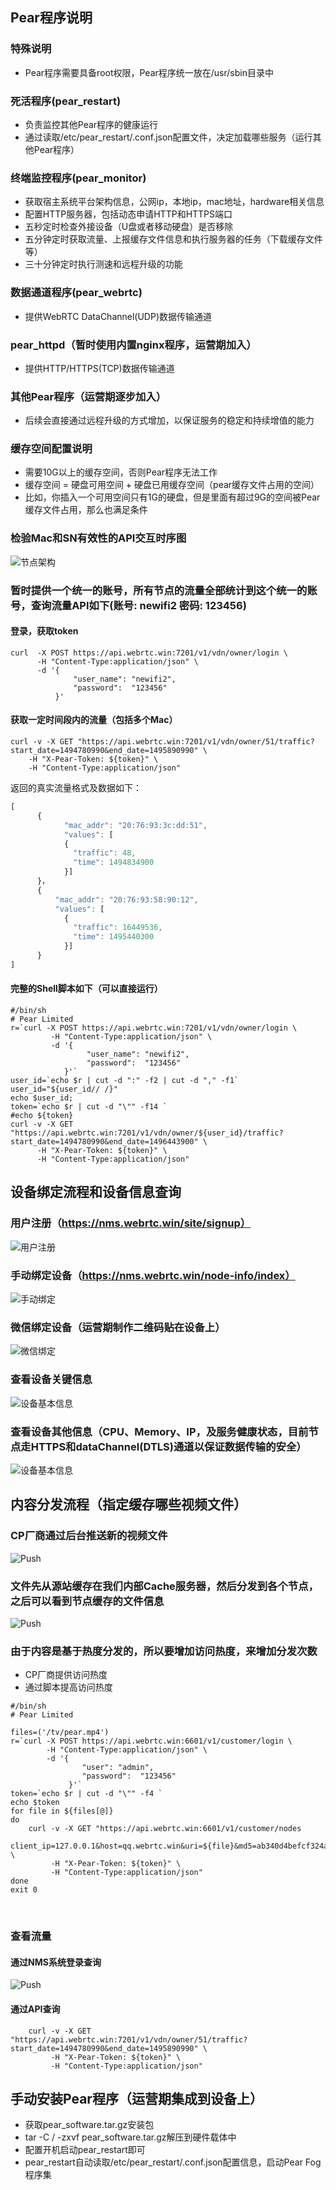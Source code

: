 ## Pear程序说明
### 特殊说明
- Pear程序需要具备root权限，Pear程序统一放在/usr/sbin目录中

### 死活程序(pear_restart)
- 负责监控其他Pear程序的健康运行
- 通过读取/etc/pear_restart/.conf.json配置文件，决定加载哪些服务（运行其他Pear程序）

### 终端监控程序(pear_monitor)
- 获取宿主系统平台架构信息，公网ip，本地ip，mac地址，hardware相关信息
- 配置HTTP服务器，包括动态申请HTTP和HTTPS端口
- 五秒定时检查外接设备（U盘或者移动硬盘）是否移除
- 五分钟定时获取流量、上报缓存文件信息和执行服务器的任务（下载缓存文件等）
- 三十分钟定时执行测速和远程升级的功能

### 数据通道程序(pear_webrtc) 
- 提供WebRTC DataChannel(UDP)数据传输通道 

### pear_httpd（暂时使用内置nginx程序，运营期加入）
- 提供HTTP/HTTPS(TCP)数据传输通道 

### 其他Pear程序（运营期逐步加入）
- 后续会直接通过远程升级的方式增加，以保证服务的稳定和持续增值的能力

### 缓存空间配置说明
- 需要10G以上的缓存空间，否则Pear程序无法工作
- 缓存空间 = 硬盘可用空间 + 硬盘已用缓存空间（pear缓存文件占用的空间）
- 比如，你插入一个可用空间只有1G的硬盘，但是里面有超过9G的空间被Pear缓存文件占用，那么也满足条件

### 检验Mac和SN有效性的API交互时序图
![节点架构](fig/api_sequence.png)

### 暂时提供一个统一的账号，所有节点的流量全部统计到这个统一的账号，查询流量API如下(账号: newifi2 密码: 123456)
#### 登录，获取token
```  shell
curl  -X POST https://api.webrtc.win:7201/v1/vdn/owner/login \
      -H "Content-Type:application/json" \
      -d '{
              "user_name": "newifi2",
              "password":  "123456"
          }'

```
#### 获取一定时间段内的流量（包括多个Mac）
``` shell
curl -v -X GET "https://api.webrtc.win:7201/v1/vdn/owner/51/traffic?start_date=1494780990&end_date=1495890990" \
    -H "X-Pear-Token: ${token}" \
    -H "Content-Type:application/json" 
```

返回的真实流量格式及数据如下：
``` js
[
      {
            "mac_addr": "20:76:93:3c:dd:51",
            "values": [
            {
              "traffic": 48,
              "time": 1494834900
            }]
      }，
      {
          "mac_addr": "20:76:93:58:90:12",
          "values": [
            {
              "traffic": 16449536,
              "time": 1495440300
            }]
      }
]
```

  
#### 完整的Shell脚本如下（可以直接运行）
``` shell
#/bin/sh
# Pear Limited
r=`curl -X POST https://api.webrtc.win:7201/v1/vdn/owner/login \
         -H "Content-Type:application/json" \
         -d '{
                 "user_name": "newifi2",
                 "password":  "123456"
            }'`
user_id=`echo $r | cut -d ":" -f2 | cut -d "," -f1`
user_id="${user_id// /}"
echo $user_id;
token=`echo $r | cut -d "\"" -f14 `
#echo ${token}
curl -v -X GET "https://api.webrtc.win:7201/v1/vdn/owner/${user_id}/traffic?start_date=1494780990&end_date=1496443900" \ 
      -H "X-Pear-Token: ${token}" \
      -H "Content-Type:application/json" 
```

## 设备绑定流程和设备信息查询
### 用户注册（https://nms.webrtc.win/site/signup）
![用户注册](fig/sign_in.png)

### 手动绑定设备（https://nms.webrtc.win/node-info/index）
![手动绑定](fig/hand_bind.png)

### 微信绑定设备（运营期制作二维码贴在设备上）
![微信绑定](fig/wechat_bind.png)

### 查看设备关键信息
![设备基本信息](fig/user_info.png)

### 查看设备其他信息（CPU、Memory、IP，及服务健康状态，目前节点走HTTPS和dataChannel(DTLS)通道以保证数据传输的安全）
![设备基本信息](fig/node_stat.png)

## 内容分发流程（指定缓存哪些视频文件）

### CP厂商通过后台推送新的视频文件
![Push](fig/cp_push.png)

### 文件先从源站缓存在我们内部Cache服务器，然后分发到各个节点，之后可以看到节点缓存的文件信息
![Push](fig/node_cache.png)
      
### 由于内容是基于热度分发的，所以要增加访问热度，来增加分发次数

- CP厂商提供访问热度
- 通过脚本提高访问热度

```
#/bin/sh
# Pear Limited

files=('/tv/pear.mp4')
r=`curl -X POST https://api.webrtc.win:6601/v1/customer/login \
        -H "Content-Type:application/json" \
        -d '{
                "user": "admin",
                "password":  "123456"
             }'`
token=`echo $r | cut -d "\"" -f4 `
echo $token
for file in ${files[@]}  
do  
    curl -v -X GET "https://api.webrtc.win:6601/v1/customer/nodes
    client_ip=127.0.0.1&host=qq.webrtc.win&uri=${file}&md5=ab340d4befcf324a0a1466c166c10d1d" \
         -H "X-Pear-Token: ${token}" \
         -H "Content-Type:application/json" 
done  
exit 0
```
     
### 查看流量
#### 通过NMS系统登录查询
![Push](fig/node_traffic.png)

#### 通过API查询

``` shell
    curl -v -X GET "https://api.webrtc.win:7201/v1/vdn/owner/51/traffic?start_date=1494780990&end_date=1495890990" \
         -H "X-Pear-Token: ${token}" \
         -H "Content-Type:application/json" 
```

## 手动安装Pear程序（运营期集成到设备上）
- 获取pear_software.tar.gz安装包
- tar -C / -zxvf pear_software.tar.gz解压到硬件载体中
- 配置开机启动pear_restart即可
- pear_restart自动读取/etc/pear_restart/.conf.json配置信息，启动Pear Fog程序集


